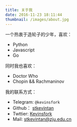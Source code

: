 ```yaml
---
title: 关于我
date: 2016-11-23 18:11:44
thumbnail: /images/about.jpg
---
```


一个热衷于造轮子的少年，喜欢：
- Python
- Javascript
- Go

同时我也喜欢：
- Doctor Who
- Chopin && Rachmaninov

我的联系方式：

- Telegram:  `@kevinsfork`
- Github：   [stkevintan](https://github.com/stkevintan)
- Twttier:   [Kevinsfork](https://twitter.com/kevinsfork)
- Mail:      <stkevintan@zju.edu.cn>